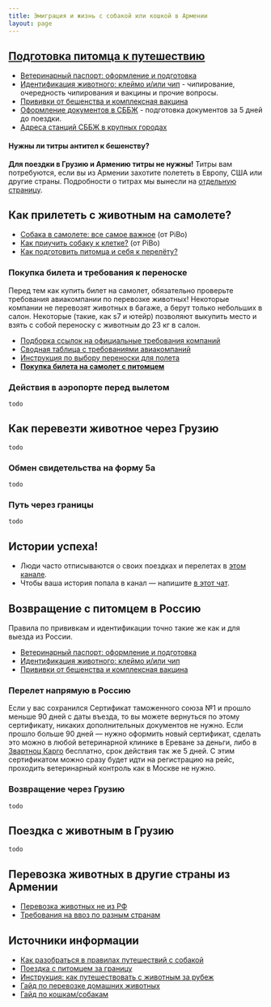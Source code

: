 ```yaml
---
title: Эмиграция и жизнь с собакой или кошкой в Армении
layout: page
---
```


## [Подготовка питомца к путешествию](/animals/preparations)

- [Ветеринарный паспорт: оформление и подготовка](/animals/preparations#ветеринарный-паспорт)
- [Идентификация животного: клеймо и/или чип](/animals/preparations#идентификация-животного-клеймо-иили-чип) - 
чипирование, очередность чипирования и вакцины и прочие вопросы.
- [Прививки от бешенства и комплексная вакцина](/animals/preparations#прививки-от-бешенства-и-комплексная-вакцина)
- [Оформление документов в СББЖ](/animals/preparations#оформление-документов-в-сббж) - подготовка документов за 5 дней до поездки.
- [Адреса станций СББЖ в крупных городах](/animals/preparations#адреса-станций-в-крупных-городах)

#### Нужны ли титры антител к бешенству?

**Для поездки в Грузию и Армению титры не нужны!** Титры вам потребуются, если вы из Армении захотите полететь в Европу,
США или другие страны. Подробности о титрах мы вынесли на [отдельную страницу](/animals/rabies-titers).

## Как прилететь с животным на самолете?

- [Собака в самолете: все самое важное](https://www.instagram.com/p/CR8E8izK7zt/) (от PiBo)
- [Как приучить собаку к клетке?](https://www.instagram.com/p/CNrSXvJnFem/) (от PiBo)
- [Как подготовить питомца и себя к перелёту?](/animals/flight-preparation)

### Покупка билета и требования к переноске

Перед тем как купить билет на самолет, обязательно проверьте требования авиакомпании по перевозке животных!
Некоторые компании не перевозят животных в багаже, а берут только небольших в салон. Некоторые (такие, как s7 и ютейр)
позволяют выкупить место и взять с собой переноску с животным до 23 кг в салон.

- [Подборка ссылок на официальные требования компаний](/animals/flight-companies)
- [Сводная таблица с требованиями авиакомпаний](https://lapka-app.notion.site/c296fa3a7e164397b35af725f9b89682)
- [Инструкция по выбору переноски для полета](/animals/cage)
- **[Покупка билета на самолет с питомцем](/animals/buying-tickets)**

### Действия в аэропорте перед вылетом

```todo```

## Как перевезти животное через Грузию

```todo```

### Обмен свидетельства на форму 5а

```todo```

### Путь через границы

```todo```

## Истории успеха!

- Люди часто отписываются о своих поездках и перелетах в [этом канале](https://t.me/rabbitsleavingrussia).
- Чтобы ваша история попала в канал — напишите [в этот чат](https://t.me/+Cm_ikyupPDQ4ZDdi).

## Возвращение с питомцем в Россию

Правила по прививкам и идентификации точно такие же как и для выезда из России.

- [Ветеринарный паспорт: оформление и подготовка](/animals/preparations#ветеринарный-паспорт)
- [Идентификация животного: клеймо и/или чип](/animals/preparations#идентификация-животного-клеймо-иили-чип)
- [Прививки от бешенства и комплексная вакцина](/animals/preparations#прививки-от-бешенства-и-комплексная-вакцина)

### Перелет напрямую в Россию

Если у вас сохранился Сертификат таможенного союза №1 и прошло меньше 90 дней с даты въезда, то вы можете вернуться
по этому сертификату, никаких дополнительных документов не нужно. Если прошло больше 90 дней — нужно оформить новый
сертификат, сделать это можно в любой ветеринарной клинике в Ереване за деньги, либо в
[Звартноц Карго](https://yandex.ru/maps/org/zvartnots_cargo_terminal/158938732784/) бесплатно, срок действия так же 5 дней.
С этим сертификатом можно сразу будет идти на регистрацию на рейс, проходить ветеринарный контроль как в Москве не нужно.

### Возвращение через Грузию

```todo```

## Поездка с животным в Грузию

```todo```

## Перевозка животных в другие страны из Армении

- [Перевозка животных не из РФ](https://app.simplenote.com/p/rNbbPH)
- [Требования на ввоз по разным странам](https://app.simplenote.com/p/Bfndg9)

## Источники информации

- [Как разобраться в правилах путешествий с собакой](https://bavarian-hound.com/trips/documents.html)
- [Поездка с питомцем за границу](https://lapka-app.notion.site/96d6675eb113425e959fc7a08e8ce56d)
- [Инструкция: как путешествовать с животным за рубеж](https://fsvps.gov.ru/ru/ehksport-import/dlya-vladelcev-zhivotnyh/instrukciya)
- [Гайд по перевозке домашних животных](https://app.simplenote.com/p/8m020X)
- [Гайд по кошкам/собакам](https://docs.google.com/document/d/11rGMd9-e0LQL-VJyiDuVLjdosSIQl1QlHDPxwIX6O6o/edit#heading=h.9ht2i1bssg39)
